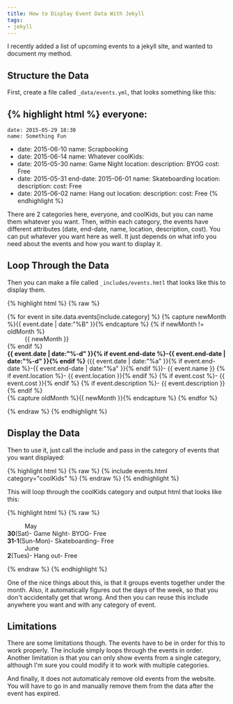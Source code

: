 ```yaml
---
title: How to Display Event Data With Jekyll
tags:
- jekyll
---
```


I recently added a list of upcoming events to a jekyll site, and wanted to document my method.

## Structure the Data

First, create a file called `_data/events.yml`, that looks something like this:


{% highlight html %}
everyone:
  -
    date: 2015-05-29 18:30
    name: Something Fun
  -
    date: 2015-06-10
    name: Scrapbooking
  -
    date: 2015-06-14
    name: Whatever
coolKids:
  -
    date: 2015-05-30
    name: Game Night
    location:
    description: BYOG
    cost: Free
  -
    date: 2015-05-31
    end-date: 2015-06-01
    name: Skateboarding
    location:
    description:
    cost: Free
  -
    date: 2015-06-02
    name: Hang out
    location:
    description:
    cost: Free
{% endhighlight %}

There are 2 categories here, everyone, and coolKids, but you can name them whatever you want. Then, within each category, the events have different attributes (date, end-date, name, location, description, cost). You can put whatever you want here as well. It just depends on what info you need about the events and how you want to display it.

## Loop Through the Data

Then you can make a file called `_includes/events.hmtl` that looks like this to display them.


{% highlight html %}
{% raw %}
<dl>
	{% for event in site.data.events[include.category] %}
		{% capture newMonth %}{{ event.date | date:"%B" }}{% endcapture %}
		{% if newMonth != oldMonth %}
			<dd>{{ newMonth }}</dd>
		{% endif %}
		<dt>
		<b>{{ event.date | date:"%-d" }}{% if event.end-date %}-{{ event.end-date | date:"%-d" }}{% endif %}</b>
		({{ event.date | date:"%a" }}{% if event.end-date %}-{{ event.end-date | date:"%a" }}{% endif %})- {{ event.name }}
		{% if event.location %}- {{ event.location }}{% endif %}
		{% if event.cost %}- {{ event.cost }}{% endif %}
		{% if event.description %}- {{ event.description }}{% endif %}
		</dt>
		{% capture oldMonth %}{{ newMonth }}{% endcapture %}
	{% endfor %}
</dl>
{% endraw %}
{% endhighlight %}

## Display the Data

Then to use it, just call the include and pass in the category of events that you want displayed:

{% highlight html %}
{% raw %}
{% include events.html category="coolKids" %}
{% endraw %}
{% endhighlight %}

This will loop through the coolKids category and output html that looks like this:

{% highlight html %}
{% raw %}
<dl>
  <dd>May</dd>
  <dt>
    <b>30</b>(Sat)- Game Night- BYOG- Free
  </dt>
  <dt>
    <b>31-1</b>(Sun-Mon)- Skateboarding- Free
  </dt>
  <dd>June</dd>
  <dt>
    <b>2</b>(Tues)- Hang out- Free
  </dt>
</dl>
{% endraw %}
{% endhighlight %}

One of the nice things about this, is that it groups events together under the month. Also, it automatically figures out the days of the week, so that you don't accidentally get that wrong. And then you can reuse this include anywhere you want and with any category of event.

## Limitations

There are some limitations though. The events have to be in order for this to work properly. The include simply loops through the events in order. Another limitation is that you can only show events from a single category, although I'm sure you could modify it to work with multiple categories.

And finally, it does not automaticaly remove old events from the website. You will have to go in and manually remove them from the data after the event has expired.
